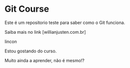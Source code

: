 # Git Course


Este é um repositorio teste para saber como o Git funciona.

Saiba mais no link [willianjusten.com.br]





lincon 


Estou gostando do curso.

Muito ainda a aprender, não é mesmo!?

